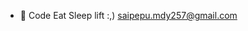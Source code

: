 - 👋 Code Eat Sleep lift :,) saipepu.mdy257@gmail.com

<!---
saipepu/saipepu is a ✨ special ✨ repository because its `README.md` (this file) appears on your GitHub profile.
You can click the Preview link to take a look at your changes.
--->
